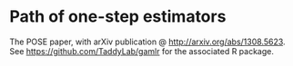 Path of one-step estimators
===========

The POSE paper, with arXiv publication @ http://arxiv.org/abs/1308.5623.    
See https://github.com/TaddyLab/gamlr for the associated R package.

